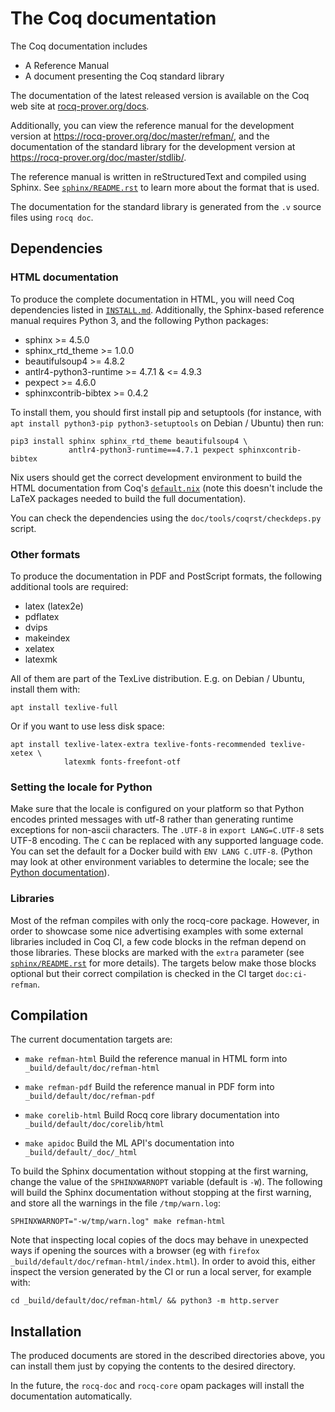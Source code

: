 The Coq documentation
=====================

The Coq documentation includes

- A Reference Manual
- A document presenting the Coq standard library

The documentation of the latest released version is available on the Coq
web site at [rocq-prover.org/docs](https://rocq-prover.org/docs).

Additionally, you can view the reference manual for the development version
at <https://rocq-prover.org/doc/master/refman/>, and the documentation of the
standard library for the development version at
<https://rocq-prover.org/doc/master/stdlib/>.

The reference manual is written in reStructuredText and compiled
using Sphinx. See [`sphinx/README.rst`](sphinx/README.rst)
to learn more about the format that is used.

The documentation for the standard library is generated from
the `.v` source files using `rocq doc`.

Dependencies
------------

### HTML documentation

To produce the complete documentation in HTML, you will need Coq dependencies
listed in [`INSTALL.md`](../INSTALL.md). Additionally, the Sphinx-based
reference manual requires Python 3, and the following Python packages:

  - sphinx >= 4.5.0
  - sphinx_rtd_theme >= 1.0.0
  - beautifulsoup4 >= 4.8.2
  - antlr4-python3-runtime >= 4.7.1 & <= 4.9.3
  - pexpect >= 4.6.0
  - sphinxcontrib-bibtex >= 0.4.2

To install them, you should first install pip and setuptools (for instance,
with `apt install python3-pip python3-setuptools` on Debian / Ubuntu) then run:

    pip3 install sphinx sphinx_rtd_theme beautifulsoup4 \
                 antlr4-python3-runtime==4.7.1 pexpect sphinxcontrib-bibtex

Nix users should get the correct development environment to build the
HTML documentation from Coq's [`default.nix`](../default.nix) (note this
doesn't include the LaTeX packages needed to build the full documentation).

You can check the dependencies using the `doc/tools/coqrst/checkdeps.py` script.

### Other formats

To produce the documentation in PDF and PostScript formats, the following
additional tools are required:

  - latex (latex2e)
  - pdflatex
  - dvips
  - makeindex
  - xelatex
  - latexmk

All of them are part of the TexLive distribution. E.g. on Debian / Ubuntu,
install them with:

    apt install texlive-full

Or if you want to use less disk space:

    apt install texlive-latex-extra texlive-fonts-recommended texlive-xetex \
                latexmk fonts-freefont-otf

### Setting the locale for Python

Make sure that the locale is configured on your platform so that Python encodes
printed messages with utf-8 rather than generating runtime exceptions
for non-ascii characters.  The `.UTF-8` in `export LANG=C.UTF-8` sets UTF-8 encoding.
The `C` can be replaced with any supported language code.  You can set the default
for a Docker build with `ENV LANG C.UTF-8`.  (Python may look at other
environment variables to determine the locale; see the
[Python documentation](https://docs.python.org/3/library/locale.html#locale.getdefaultlocale)).

### Libraries

Most of the refman compiles with only the rocq-core package.
However, in order to showcase some nice advertising
examples with some external libraries included in Coq CI, a few code
blocks in the refman depend on those libraries. These blocks are
marked with the `extra` parameter (see
[`sphinx/README.rst`](sphinx/README.rst) for more details). The
targets below make those blocks optional but their correct compilation
is checked in the CI target `doc:ci-refman`.

Compilation
-----------

The current documentation targets are:

- `make refman-html`
  Build the reference manual in HTML form into `_build/default/doc/refman-html`

- `make refman-pdf`
  Build the reference manual in PDF form into `_build/default/doc/refman-pdf`

- `make corelib-html`
  Build Rocq core library documentation into `_build/default/doc/corelib/html`

- `make apidoc`
  Build the ML API's documentation into `_build/default/_doc/_html`

To build the Sphinx documentation without stopping at the first
warning, change the value of the `SPHINXWARNOPT` variable (default is
`-W`). The following will build the Sphinx documentation without
stopping at the first warning, and store all the warnings in the file
`/tmp/warn.log`:

```
SPHINXWARNOPT="-w/tmp/warn.log" make refman-html
```

Note that inspecting local copies of the docs may behave in unexpected ways if
opening the sources with a browser (eg with `firefox
_build/default/doc/refman-html/index.html`). In order to avoid this, either
inspect the version generated by the CI or run a local server, for example
with:
```
cd _build/default/doc/refman-html/ && python3 -m http.server
```

Installation
------------

The produced documents are stored in the described directories above,
you can install them just by copying the contents to the desired
directory.

In the future, the `rocq-doc` and `rocq-core` opam packages will
install the documentation automatically.
